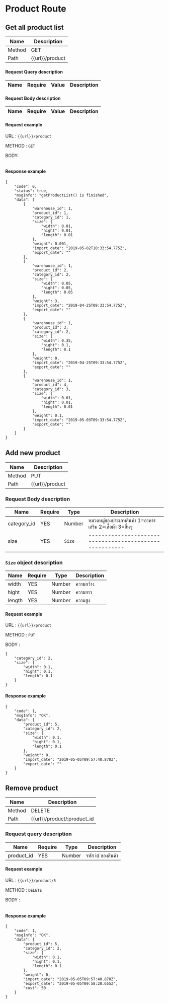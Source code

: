 # Product Route

## Get all product list
| Name   | Description     |
| ------ | --------------- |
| Method | GET             |
| Path   | {{url}}/product |

#### Request Query description
| Name | Require | Value | Description |
| ---- | ------- | ----- | ----------- |

#### Request Body description
| Name | Require | Value | Description |
| ---- | ------- | ----- | ----------- |

#### Request example
URL : `{{url}}/product`

METHOD : `GET`

BODY:
```
```

#### Response example
```
{
    "code": 0,
    "status": true,
    "msgInfo": "getProductList() is finished",
    "data": [
        {
            "warehouse_id": 1,
            "product_id": 1,
            "category_id": 1,
            "size": {
                "width": 0.01,
                "hight": 0.01,
                "length": 0.01
            },
            "weight": 0.001,
            "import_date": "2019-05-02T10:33:54.775Z",
            "export_date": ""
        },
        {
            "warehouse_id": 1,
            "product_id": 2,
            "category_id": 2,
            "size": {
                "width": 0.05,
                "hight": 0.05,
                "length": 0.05
            },
            "weight": 3,
            "import_date": "2019-04-25T09:33:54.775Z",
            "export_date": ""
        },
        {
            "warehouse_id": 1,
            "product_id": 3,
            "category_id": 2,
            "size": {
                "width": 0.35,
                "hight": 0.1,
                "length": 0.1
            },
            "weight": 0,
            "import_date": "2019-04-25T09:33:54.775Z",
            "export_date": ""
        },
        {
            "warehouse_id": 1,
            "product_id": 4,
            "category_id": 3,
            "size": {
                "width": 0.01,
                "hight": 0.01,
                "length": 0.01
            },
            "weight": 0.1,
            "import_date": "2019-05-03T09:33:54.775Z",
            "export_date": ""
        }
    ]
}
```


## Add new product
| Name   | Description     |
| ------ | --------------- |
| Method | PUT             |
| Path   | {{url}}/product |

### Request Body description
| Name        | Require | Type   | Description                                             |
| ----------- | ------- | ------ | ------------------------------------------------------- |
| category_id | YES     | Number | หมวดหมู่ของประเภทสินค้า 1=อาหารเสริม 2=เสื้อผ้า 3=อื่นๆ |
| size        | YES     | `Size` | ------------------------------------------------------- |

### `Size` object description
| Name   | Require | Type   | Description |
| ------ | ------- | ------ | ----------- |
| width  | YES     | Number | ความกว้าง   |
| hight  | YES     | Number | ความยาว     |
| length | YES     | Number | ความสูง     |

#### Request example
URL : `{{url}}/product`

METHOD : `PUT`

BODY : 
```
{
    "category_id": 2,
    "size": {
        "width": 0.1,
        "hight": 0.1,
        "length": 0.1
    }
}
```                                                   

#### Response example
```
{
    "code": 1,
    "msgInfo": "OK",
    "data": {
        "product_id": 5,
        "category_id": 2,
        "size": {
            "width": 0.1,
            "hight": 0.1,
            "length": 0.1
        },
        "weight": 0,
        "import_date": "2019-05-05T09:57:40.870Z",
        "export_date": ""
    }
}
```

## Remove product
| Name   | Description                 |
| ------ | --------------------------- |
| Method | DELETE                      |
| Path   | {{url}}/product/:product_id |

### Request query description
| Name       | Require | Type   | Description       |
| ---------- | ------- | ------ | ----------------- |
| product_id | YES     | Number | รหัส id ของสินค้า |

#### Request example
URL : `{{url}}/product/5`

METHOD : `DELETE`

BODY : 
```
```

#### Response example
```
{
    "code": 1,
    "msgInfo": "OK",
    "data": {
        "product_id": 5,
        "category_id": 2,
        "size": {
            "width": 0.1,
            "hight": 0.1,
            "length": 0.1
        },
        "weight": 0,
        "import_date": "2019-05-05T09:57:40.870Z",
        "export_date": "2019-05-05T09:58:28.655Z",
        "cost": 50
    }
}
```